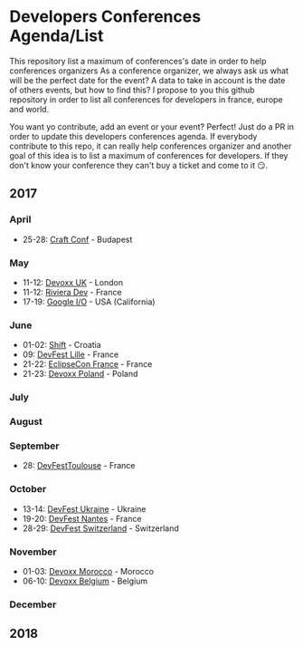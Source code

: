 # Developers Conferences Agenda/List

This repository list a maximum of conferences's date in order to help conferences organizers
As a conference organizer, we always ask us what will be the perfect date for the event?
A data to take in account is the date of others events, but how to find this?
I propose to you this github repository in order to list all conferences for developers in france, europe and world.

You want yo contribute, add an event or your event? Perfect! Just do a PR in order to update this developers conferences agenda.
If everybody contribute to this repo, it can really help conferences organizer and another goal of this idea is to list a maximum of conferences for developers.
If they don't know your conference they can't buy a ticket and come to it 😏.

## 2017

### April

* 25-28: [Craft Conf](https://craft-conf.com/) - Budapest

### May

* 11-12: [Devoxx UK](http://www.devoxx.co.uk) - London
* 11-12: [Riviera Dev](http://rivieradev.fr/) - France
* 17-19: [Google I/O](https://events.google.com/io/) - USA (California) 

### June

* 01-02: [Shift](http://shift.codeanywhere.com/) - Croatia
* 09: [DevFest Lille](https://devfest.gdglille.org/) - France
* 21-22: [EclipseCon France](https://www.eclipsecon.org/france2017/) - France
* 21-23: [Devoxx Poland](http://devoxx.pl) - Poland

### July

### August

### September

* 28: [DevFestToulouse](https://devfesttoulouse.fr) - France

### October

* 13-14: [DevFest Ukraine](https://devfest.ch/) - Ukraine
* 19-20: [DevFest Nantes](https://devfest.gdgnantes.com/) - France
* 28-29: [DevFest Switzerland](https://devfest.ch/) - Switzerland

### November

* 01-03: [Devoxx Morocco](http://www.devoxx.ma) - Morocco
* 06-10: [Devoxx Belgium](https://devoxx.be) - Belgium

### December

## 2018
